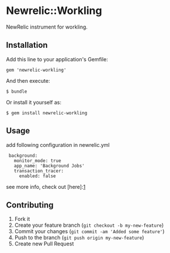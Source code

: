 # Newrelic::Workling

NewRelic instrument for workling.

## Installation

Add this line to your application's Gemfile:

    gem 'newrelic-workling'

And then execute:

    $ bundle

Or install it yourself as:

    $ gem install newrelic-workling

## Usage

add following configuration in newrelic.yml

     background:
       monitor_mode: true
       app_name: 'Background Jobs'
       transaction_tracer:
         enabled: false

see more info, check out [here]:[1]

## Contributing

1. Fork it
2. Create your feature branch (`git checkout -b my-new-feature`)
3. Commit your changes (`git commit -am 'Added some feature'`)
4. Push to the branch (`git push origin my-new-feature`)
5. Create new Pull Request

[1]: https://newrelic.com/docs/ruby/monitoring-ruby-background-processes-and-daemons
